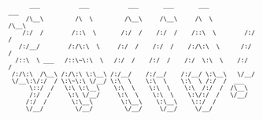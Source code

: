 
          ___           ___           ___       ___       ___            ___
         /\__\         /\  \         /\__\     /\__\     /\  \          /\__\
        /:/  /        /::\  \       /:/  /    /:/  /    /::\  \        /:/  /
       /:/__/        /:/\:\  \     /:/  /    /:/  /    /:/\:\  \      /:/  /
      /::\  \ ___   /::\~\:\  \   /:/  /    /:/  /    /:/  \:\  \    /:/  /
     /:/\:\  /\__\ /:/\:\ \:\__\ /:/__/    /:/__/    /:/__/ \:\__\   \/__/
     \/__\:\/:/  / \:\~\:\ \/__/ \:\  \    \:\  \    \:\  \ /:/  /  ___
          \::/  /   \:\ \:\__\    \:\  \    \:\  \    \:\  /:/  /  /\__\
          /:/  /     \:\ \/__/     \:\  \    \:\  \    \:\/:/  /   \/__/
         /:/  /       \:\__\        \:\__\    \:\__\    \::/  /   
         \/__/         \/__/         \/__/     \/__/     \/__/    



                                                              
                                                                                                                               
                                                                                                                 
                                                                                                                 
                                                                                                                                 
                                                                                                                                 
                                                                                                                                 
                                                                                                                                 
                                                                                                                                 
                                                                                                                                 
                                                                                                                                 
                                                                                                                                 
                                                                                                                                 
                                                                                                                                 
                                                                                                                                 
                                                                                                                                 
                                                                                                                                 
                                                                                                                                 
                                                                                                                                 
                                                                                                                                 
                                                                                                                                 

